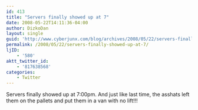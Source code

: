 ```yaml
---
id: 413
title: "Servers finally showed up at 7"
date: 2008-05-22T14:11:36-04:00
author: DizkoDan
layout: single
guid: 'http://www.cyberjunx.com/blog/archives/2008/05/22/servers-finally-showed-up-at-7/'
permalink: /2008/05/22/servers-finally-showed-up-at-7/
ljID:
    - '580'
aktt_twitter_id:
    - '817638568'
categories:
    - Twitter
---
```


Servers finally showed up at 7:00pm. And just like last time, the asshats left them on the pallets and put them in a van with no lift!!!
